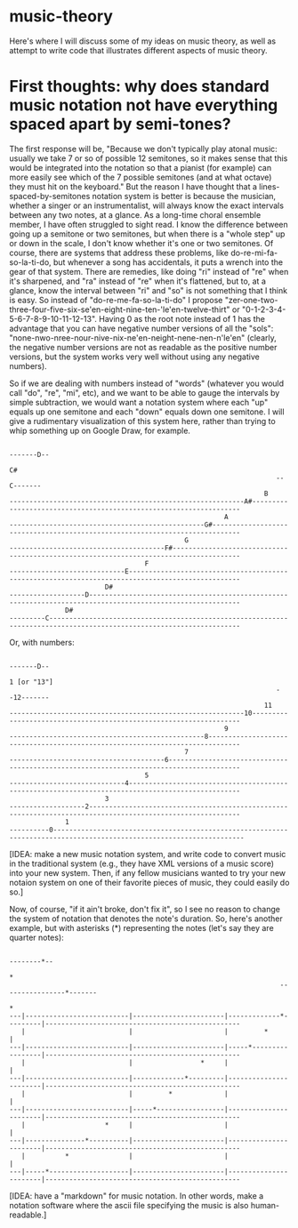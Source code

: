 # music-theory
Here's where I will discuss some of my ideas on music theory, as well as attempt to write code that illustrates different aspects of music theory.

# First thoughts: why does standard music notation not have everything spaced apart by semi-tones?
The first response will be, "Because we don't typically play atonal music: usually we take 7 or so of possible 12 semitones, so it makes sense that this would be integrated into the notation so that a pianist (for example) can more easily see which of the 7 possible semitones (and at what octave) they must hit on the keyboard."  But the reason I have thought that a lines-spaced-by-semitones notation system is better is because the musician, whether a singer or an instrumentalist, will always know the exact intervals between any two notes, at a glance.  As a long-time choral ensemble member, I have often struggled to sight read.  I know the difference between going up a semitone or two semitones, but when there is a "whole step" up or down in the scale, I don't know whether it's one or two semitones.  Of course, there are systems that address these problems, like do-re-mi-fa-so-la-ti-do, but whenever a song has accidentals, it puts a wrench into the gear of that system.  There are remedies, like doing "ri" instead of "re" when it's sharpened, and "ra" instead of "re" when it's flattened, but to, at a glance, know the interval between "ri" and "so" is not something that I think is easy.  So instead of "do-re-me-fa-so-la-ti-do" I propose "zer-one-two-three-four-five-six-se'en-eight-nine-ten-'le'en-twelve-thirt" or "0-1-2-3-4-5-6-7-8-9-10-11-12-13".  Having 0 as the root note instead of 1 has the advantage that you can have negative number versions of all the "sols": "none-nwo-nree-nour-nive-nix-ne'en-neight-nene-nen-n'le'en" (clearly, the negative number versions are not as readable as the positive number versions, but the system works very well without using any negative numbers).

So if we are dealing with numbers instead of "words" (whatever you would call "do", "re", "mi", etc), and we want to be able to gauge the intervals by simple subtraction, we would want a notation system where each "up" equals up one semitone and each "down" equals down one semitone.  I will give a rudimentary visualization of this system here, rather than trying to whip something up on Google Draw, for example.
```
                                                                        -------D--
                                                                          C#
                                                                   --C-------
                                                                B
-----------------------------------------------------------A#-------------------------------------------------------------------
                                                      A
-------------------------------------------------G#-----------------------------------------------------------------------------
                                            G
---------------------------------------F#---------------------------------------------------------------------------------------
                                  F    
-----------------------------E--------------------------------------------------------------------------------------------------
                        D#   
-------------------D------------------------------------------------------------------------------------------------------------
              D#   
---------C----------------------------------------------------------------------------------------------------------------------
```
Or, with numbers:
```
                                                                        -------D--
                                                                          1 [or "13"]
                                                                   --12-------
                                                                11
-----------------------------------------------------------10-------------------------------------------------------------------
                                                      9
-------------------------------------------------8------------------------------------------------------------------------------
                                            7
---------------------------------------6----------------------------------------------------------------------------------------
                                  5    
-----------------------------4--------------------------------------------------------------------------------------------------
                        3   
-------------------2------------------------------------------------------------------------------------------------------------
              1   
----------0----------------------------------------------------------------------------------------------------------------------
```

[IDEA: make a new music notation system, and write code to convert music in the traditional system (e.g., they have XML versions of a music score) into your new system.  Then, if any fellow musicians wanted to try your new notaion system on one of their favorite pieces of music, they could easily do so.]

Now, of course, "if it ain't broke, don't fix it", so I see no reason to change the system of notation that denotes the note's duration.  So, here's another example, but with asterisks (*) representing the notes (let's say they are quarter notes):
```
                                                                                    --------*--
                                                                                        *
                                                                    ----------------*-------
                                                                        *     
---|--------------------------|-----------------------|-------------*---------|-------------------------------------------------
   |                          |                       |         *             |
---|--------------------------|-----------------------|-----*-----------------|-------------------------------------------------
   |                          |                 *     |                       |
---|--------------------------|-------------*---------|-----------------------|-------------------------------------------------
   |                          |         *             |                       |
---|--------------------------|-----*-----------------|-----------------------|-------------------------------------------------
   |                    *     |                       |                       |
---|---------------*----------|-----------------------|-----------------------|-------------------------------------------------
   |          *               |                       |                       |
---|-----*--------------------|-----------------------|-----------------------|-------------------------------------------------
```
[IDEA: have a "markdown" for music notation.  In other words, make a notation software where the ascii file specifying the music is also human-readable.]
